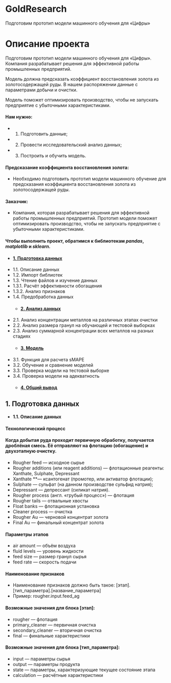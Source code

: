 # GoldResearch
Подготовим прототип модели машинного обучения для «Цифры»
# Описание проекта

Подготовим прототип модели машинного обучения для «Цифры». Компания разрабатывает решения для эффективной работы промышленных предприятий.

Модель должна предсказать коэффициент восстановления золота из золотосодержащей руды. В нашем распоряжении данные с параметрами добычи и очистки. 

Модель поможет оптимизировать производство, чтобы не запускать предприятие с убыточными характеристиками.

#### Нам нужно:

* 1. Подготовить данные;
* 2. Провести исследовательский анализ данных;
* 3. Построить и обучить модель.

#### Предсказание коэффициента восстановления золота:
* Необходимо подготовить прототип модели машинного обучение для предсказания коэффициента восстановления золота из золотосодержащей руды.

#### Заказчик: 
* Компания, которая разрабатывает решения для эффективной работы промышленных предприятий. Прототип модели поможет оптимизировать производство, чтобы не запускать предприятие с убыточными характеристиками.

#### Чтобы выполнить проект, обратимся к библиотекам *pandas*, *matplotlib* и *sklearn.* 

  - #### [1. Подготовка данных](#part1)
* 1.1. Описание данных
* 1.2. Импорт библиотек
* 1.3. Чтение файлов и изучение данных
* 1.3.1. Расчёт эффективности обогащения
* 1.3.2. Анализ признаков
* 1.4. Предобработка данных
  - #### [2. Анализ данных](#part2)
* 2.1. Анализ концентрации металлов на различных этапах очистки
* 2.2. Анализ размера гранул на обучающей и тестовой выборках
* 2.3. Анализ суммарной концентрации всех металлов на разных стадиях
  - #### [3. Модель](#part3)
* 3.1. Функция для расчета sMAPE
* 3.2. Обучение и сравнение моделей
* 3.3. Проверка модели на тестовой выборке
* 3.4. Проверка модели на адекватность
  - #### [4. Общий вывод](#part4)

## 1. Подготовка данных<a id='part1'></a>

* #### 1.1. Описание данных

#### Технологический процесс
#### Когда добытая руда проходит первичную обработку, получается дроблёная смесь. Её отправляют на флотацию (обогащение) и двухэтапную очистку.
* Rougher feed — исходное сырье
* Rougher additions (или reagent additions) — флотационные реагенты: Xanthate, Sulphate, Depressant
* Xanthate **— ксантогенат (промотер, или активатор флотации);
* Sulphate — сульфат (на данном производстве сульфид натрия);
* Depressant — депрессант (силикат натрия).
* Rougher process (англ. «грубый процесс») — флотация
* Rougher tails — отвальные хвосты
* Float banks — флотационная установка
* Cleaner process — очистка
* Rougher Au — черновой концентрат золота
* Final Au — финальный концентрат золота

#### Параметры этапов

* air amount — объём воздуха
* fluid levels — уровень жидкости
* feed size — размер гранул сырья
* feed rate — скорость подачи

#### Наименование признаков

* Наименование признаков должно быть такое: [этап].[тип_параметра].[название_параметра] 
* Пример: rougher.input.feed_ag

#### Возможные значения для блока [этап]:

* rougher — флотация
* primary_cleaner — первичная очистка
* secondary_cleaner — вторичная очистка
* final — финальные характеристики

#### Возможные значения для блока [тип_параметра]:

* input — параметры сырья
* output — параметры продукта
* state — параметры, характеризующие текущее состояние этапа
* calculation — расчётные характеристики
